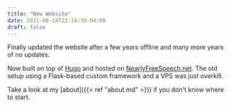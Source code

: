 ```yaml
---
title: "New Website"
date: 2021-08-14T22:14:38-04:00
draft: false
---
```


Finally updated the website after a few years offline and many more years of no updates. 

Now built on top of [Hugo](https://gohugo.io) and hosted on [NearlyFreeSpeech.net](https://nearlyfreespeech.net). The old setup using a Flask-based custom framework and a VPS was just overkill.

Take a look at my [about]({{< ref "about.md" >}}) if you don't know where to start.